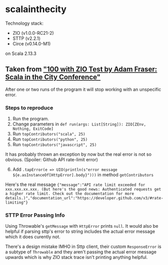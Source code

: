 # scalainthecity

Technology stack:

- ZIO (v1.0.0-RC21-2)
- STTP (v2.2.1)
- Circe (v0.14.0-M1)

on Scala 2.13.3

## Taken from ["100 with ZIO Test by Adam Fraser: Scala in the City Conference"](https://www.youtube.com/watch?v=qDFfVinjDPQ)

After one or two runs of the program it will stop working with an unspecific error.

### Steps to reproduce 

1. Run the program. 
2. Change parameters in `def run(args: List[String]): ZIO[ZEnv, Nothing, ExitCode]`
3. Run `topContributors("scala", 25)`
4. Run `topContributors("python", 25)`
5. Run `topContributors("javascript", 25)`

It has probably thrown an exception by now but the real error is not so obvious. (Spoiler: Github API rate-limit error)

6. Add `.tapError(e => UIO(println(s"error message ${e.asInstanceOf[HttpError].body}")))` in method `getContributors`

Here's the real message `{"message":"API rate limit exceeded for xxx.xxx.xx.xxx. (But here's the good news: Authenticated requests get a higher rate limit. Check out the documentation for more details.)","documentation_url":"https://developer.github.com/v3/#rate-limiting"}`

### STTP Error Passing Info

Using Throwable's `getMessage` with `HttpError` prints `null`. It would also be helpful if parsing sttp's error to string includes the actual error message which it does curently not.

There's a design mistake IMHO in Sttp client, their custom `ResponseError` is a subtype of `Throwable` and they aren't passing the actual error message upwards which is why ZIO stack trace isn't printing anything helpful.
